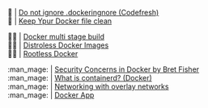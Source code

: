 :baby_bottle:  | [Do not ignore .dockeringnore (Codefresh)](https://codefresh.io/docker-tutorial/not-ignore-dockerignore-2/)</br>
:baby_bottle:  | [Keep Ypur Docker file clean](https://medium.com/better-programming/keep-your-dockerfile-clean-5e4df1c7d909)</br>

:technologist: | [Docker multi stage build](https://medium.com/capital-one-tech/multi-stage-builds-and-dockerfile-b5866d9e2f84)</br>
:technologist: | [Distroless Docker Images](https://github.com/GoogleContainerTools/distroless)</br>
:technologist: | [Rootless Docker](https://www.docker.com/blog/experimenting-with-rootless-docker/)</br>

:man_mage:     | [Security Concerns in Docker by Bret Fisher](https://github.com/BretFisher/ama/issues/17)</br>
:man_mage:     | [What is containerd? (Docker)](https://www.docker.com/blog/what-is-containerd-runtime/)</br>
:man_mage:     | [Networking with overlay networks](https://docs.docker.com/network/network-tutorial-overlay/)</br>
:man_mage:     | [Docker App](https://github.com/docker/app)</br>